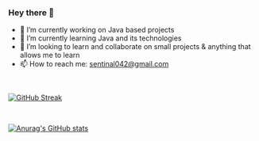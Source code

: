 ### Hey there 👋


- 🔭 I’m currently working on Java based projects
- 🌱 I’m currently learning Java and its technologies
- 👯 I’m looking to learn and collaborate on small projects & anything that allows me to learn
- 📫 How to reach me: sentinal042@gmail.com

<br>

[![GitHub Streak](https://github-readme-streak-stats.herokuapp.com?user=SPARTAN-042&theme=java-dark)](https://git.io/streak-stats)

<br>

[![Anurag's GitHub stats](https://github-readme-stats.vercel.app/api?username=SPARTAN-042&theme=great-gatsby)](https://github.com/anuraghazra/github-readme-stats)
